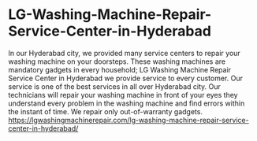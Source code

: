 # LG-Washing-Machine-Repair-Service-Center-in-Hyderabad
In our Hyderabad city, we provided many service centers to repair your washing machine on your doorsteps. These washing machines are mandatory gadgets in every household; LG Washing Machine Repair Service Center in Hyderabad we provide service to every customer. Our service is one of the best services in all over Hyderabad city. Our technicians will repair your washing machine in front of your eyes they understand every problem in the washing machine and find errors within the instant of time. We repair only out-of-warranty gadgets. https://lgwashingmachinerepair.com/lg-washing-machine-repair-service-center-in-hyderabad/ 
